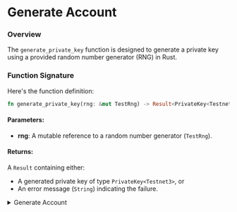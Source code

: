 # Generate Account

### Overview

The `generate_private_key` function is designed to generate a private key using a provided random number generator (RNG) in Rust.

### Function Signature

Here's the function definition:

```rust
fn generate_private_key(rng: &mut TestRng) -> Result<PrivateKey<Testnet3>, String>;
```

#### Parameters:

* **rng**: A mutable reference to a random number generator (`TestRng`).

#### Returns:

A `Result` containing either:

* A generated private key of type `PrivateKey<Testnet3>`, or
* An error message (`String`) indicating the failure.

<details>

<summary>Generate Account </summary>

{% code overflow="wrap" %}
```rust
/// Generates a private key using a provided random number generator (RNG).
///
/// # Parameters
/// - `rng`: A reference to a random number generator (TestRng).
///
/// # Returns
/// Returns a `Result` containing a generated private key of type 
/// `PrivateKey<Testnet3>` if successful, or an error message otherwise.
fn generate_private_key(rng: &mut TestRng) -> Result<PrivateKey<Testnet3>, String> {
    // Attempt to create a new private key using the provided RNG.
    // Utilize the `new` method from `PrivateKey<Testnet3>` to handle this.
    PrivateKey::<Testnet3>::new(rng)
        // If the operation fails, map the error to a string message.
        .map_err(|_| String::from("Failed to create private key"))
}
```
{% endcode %}

</details>
